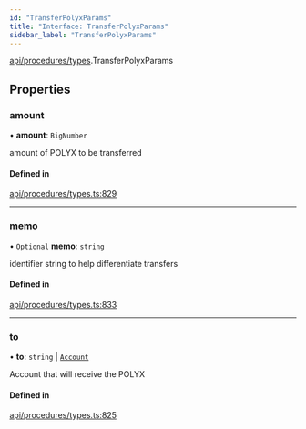 ```yaml
---
id: "TransferPolyxParams"
title: "Interface: TransferPolyxParams"
sidebar_label: "TransferPolyxParams"
---
```


[api/procedures/types](../../../../../modules/API/Procedures/Types/Types.md).TransferPolyxParams

## Properties

### amount

• **amount**: `BigNumber`

amount of POLYX to be transferred

#### Defined in

[api/procedures/types.ts:829](https://github.com/PolymeshAssociation/polymesh-sdk/blob/fedc4714f/src/api/procedures/types.ts#L829)

___

### memo

• `Optional` **memo**: `string`

identifier string to help differentiate transfers

#### Defined in

[api/procedures/types.ts:833](https://github.com/PolymeshAssociation/polymesh-sdk/blob/fedc4714f/src/api/procedures/types.ts#L833)

___

### to

• **to**: `string` \| [`Account`](../../../../../classes/API/Entities/Account/Account.md)

Account that will receive the POLYX

#### Defined in

[api/procedures/types.ts:825](https://github.com/PolymeshAssociation/polymesh-sdk/blob/fedc4714f/src/api/procedures/types.ts#L825)
